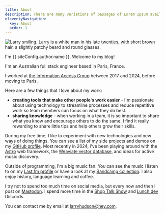 ```yaml
---
title: About
description: There are many variations of passages of Lorem Ipsum available.
eleventyNavigation:
  key: About
  order: 1
---
```


<img src="/images/Larry_366.jpg" alt="Larry smiling. Larry is a white man in his
late twenties, with short brown hair, a slightly patchy beard and round glasses." class="myphoto" />

I'm {{ siteConfig.author.name }}. Welcome to my blog!

I'm an Australian full stack engineer based in Paris, France.

I worked at [the Information Access Group](https://www.informationaccessgroup.com/) between 2017 and 2024, before moving to
Paris.

Here are a few things that I love about my work:
- **creating tools that make other people's work easier** - I'm passionate about using technology to streamline processes and reduce repetitive work so team members can focus on what they do best.
- **sharing knowledge** - when working in a team, it is so important to share what you know and encourage others to do the same. I find it really rewarding to share little tips and help others grow their skills.

During my free time, I like to experiment with new technologies and new ways of
doing things. You can see a list of my side projects and demos on my [GitHub
profile](https://github.com/larryhudson). Most recently in 2024, I've been playing around with the [Astro](https://astro.build/) web framework, the [Weaviate vector database](https://weaviate.io/), and ideas for active music discovery.

Outside of programming, I'm a big music fan. You can see the music I listen to
on my [Last.fm profile](https://last.fm/user/harryludson) or have a look at my [Bandcamp collection](https://bandcamp.com/harryludson). I also enjoy history, language learning and coffee.

I try not to spend too much time on social media, but every now and then I post
on [Mastodon](https://indieweb.social/@larryhudson). I spend more time in the
[Shop Talk Show](https://shoptalkshow.com/) and [Lunch.dev](https://www.lunch.dev/) Discords.

You can contact me by email at
[larryhudson@hey.com](mailto:larryhudson@hey.com).
